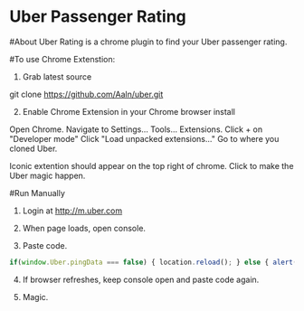 Uber Passenger Rating
===

#About
Uber Rating is a chrome plugin to find your Uber passenger rating.

#To use Chrome Extenstion:

1) Grab latest source

git clone https://github.com/Aaln/uber.git

2) Enable Chrome Extension in your Chrome browser install

Open Chrome.
Navigate to Settings... Tools... Extensions.
Click + on "Developer mode"
Click "Load unpacked extensions..."
Go to where you cloned Uber.

Iconic extention should appear on the top right of chrome.
Click to make the Uber magic happen.

#Run Manually

1. Login at http://m.uber.com

2. When page loads, open console.

3. Paste code.
```javascript
if(window.Uber.pingData === false) { location.reload(); } else { alert("Name : " + window.Uber.pingData.client.firstName + " " + window.Uber.pingData.client.lastName + "\nEmail : "+ window.Uber.pingData.client.email + "\nPassenger rating is : "+ window.Uber.pingData.client.rating); }
```

4. If browser refreshes, keep console open and paste code again.

5. Magic.

